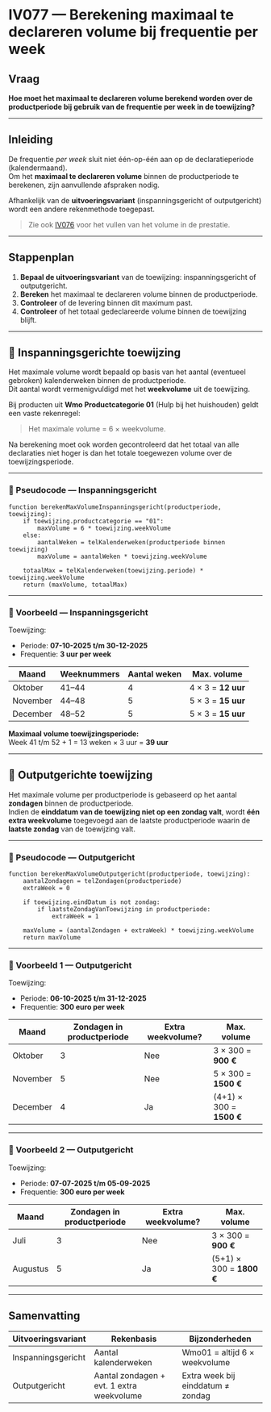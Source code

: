 # IV077 — Berekening maximaal te declareren volume bij frequentie per week

## Vraag
**Hoe moet het maximaal te declareren volume berekend worden over de productperiode bij gebruik van de frequentie per week in de toewijzing?**

---

## Inleiding
De frequentie *per week* sluit niet één-op-één aan op de declaratieperiode (kalendermaand).  
Om het **maximaal te declareren volume** binnen de productperiode te berekenen, zijn aanvullende afspraken nodig.  

Afhankelijk van de **uitvoeringsvariant** (inspanningsgericht of outputgericht) wordt een andere rekenmethode toegepast.  
> Zie ook [IV076](Invulinstructie_IV076) voor het vullen van het volume in de prestatie.

---

## Stappenplan

1. **Bepaal de uitvoeringsvariant** van de toewijzing: inspanningsgericht of outputgericht.  
2. **Bereken** het maximaal te declareren volume binnen de productperiode.  
3. **Controleer** of de levering binnen dit maximum past.  
4. **Controleer** of het totaal gedeclareerde volume binnen de toewijzing blijft.

---

## 🔹 Inspanningsgerichte toewijzing

Het maximale volume wordt bepaald op basis van het aantal (eventueel gebroken) kalenderweken binnen de productperiode.  
Dit aantal wordt vermenigvuldigd met het **weekvolume** uit de toewijzing.

Bij producten uit **Wmo Productcategorie 01** (Hulp bij het huishouden) geldt een vaste rekenregel:  
> Het maximale volume = 6 × weekvolume.

Na berekening moet ook worden gecontroleerd dat het totaal van alle declaraties niet hoger is dan het totale toegewezen volume over de toewijzingsperiode.

---

### 🔸 Pseudocode — Inspanningsgericht

```pseudo
function berekenMaxVolumeInspanningsgericht(productperiode, toewijzing):
    if toewijzing.productcategorie == "01":
        maxVolume = 6 * toewijzing.weekVolume
    else:
        aantalWeken = telKalenderweken(productperiode binnen toewijzing)
        maxVolume = aantalWeken * toewijzing.weekVolume

    totaalMax = telKalenderweken(toewijzing.periode) * toewijzing.weekVolume
    return (maxVolume, totaalMax)
```

---

### 📘 Voorbeeld — Inspanningsgericht

Toewijzing:  
- Periode: **07-10-2025 t/m 30-12-2025**  
- Frequentie: **3 uur per week**

| Maand | Weeknummers | Aantal weken | Max. volume |
|--------|--------------|---------------|--------------|
| Oktober | 41–44 | 4 | 4 × 3 = **12 uur** |
| November | 44–48 | 5 | 5 × 3 = **15 uur** |
| December | 48–52 | 5 | 5 × 3 = **15 uur** |

**Maximaal volume toewijzingsperiode:**  
Week 41 t/m 52 + 1 = 13 weken × 3 uur = **39 uur**

---

## 🔹 Outputgerichte toewijzing

Het maximale volume per productperiode is gebaseerd op het aantal **zondagen** binnen de productperiode.  
Indien de **einddatum van de toewijzing niet op een zondag valt**, wordt **één extra weekvolume** toegevoegd aan de laatste productperiode waarin de **laatste zondag** van de toewijzing valt.

---

### 🔸 Pseudocode — Outputgericht

```pseudo
function berekenMaxVolumeOutputgericht(productperiode, toewijzing):
    aantalZondagen = telZondagen(productperiode)
    extraWeek = 0

    if toewijzing.eindDatum is not zondag:
        if laatsteZondagVanToewijzing in productperiode:
            extraWeek = 1

    maxVolume = (aantalZondagen + extraWeek) * toewijzing.weekVolume
    return maxVolume
```

---

### 📘 Voorbeeld 1 — Outputgericht

Toewijzing:  
- Periode: **06-10-2025 t/m 31-12-2025**  
- Frequentie: **300 euro per week**

| Maand | Zondagen in productperiode | Extra weekvolume? | Max. volume |
|--------|------------------------------|--------------------|--------------|
| Oktober | 3 | Nee | 3 × 300 = **900 €** |
| November | 5 | Nee | 5 × 300 = **1500 €** |
| December | 4 | Ja | (4+1) × 300 = **1500 €** |

---

### 📘 Voorbeeld 2 — Outputgericht

Toewijzing:  
- Periode: **07-07-2025 t/m 05-09-2025**  
- Frequentie: **300 euro per week**

| Maand | Zondagen in productperiode | Extra weekvolume? | Max. volume |
|--------|------------------------------|--------------------|--------------|
| Juli | 3 | Nee | 3 × 300 = **900 €** |
| Augustus | 5 | Ja | (5+1) × 300 = **1800 €** |

---

## Samenvatting

| Uitvoeringsvariant | Rekenbasis | Bijzonderheden |
|--------------------|-------------|----------------|
| Inspanningsgericht | Aantal kalenderweken | Wmo01 = altijd 6 × weekvolume |
| Outputgericht | Aantal zondagen + evt. 1 extra weekvolume | Extra week bij einddatum ≠ zondag |
